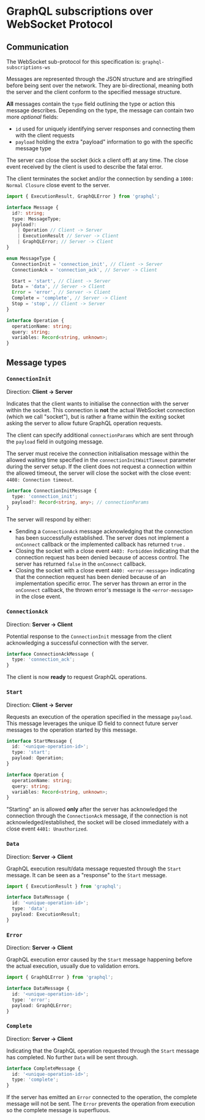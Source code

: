 # GraphQL subscriptions over WebSocket Protocol

## Communication

The WebSocket sub-protocol for this specification is: `graphql-subscriptions-ws`

Messages are represented through the JSON structure and are stringified before being sent over the network. They are bi-directional, meaning both the server and the client conform to the specified message structure.

**All** messages contain the `type` field outlining the type or action this message describes. Depending on the type, the message can contain two more _optional_ fields:

- `id` used for uniquely identifying server responses and connecting them with the client requests
- `payload` holding the extra "payload" information to go with the specific message type

The server can close the socket (kick a client off) at any time. The close event received by the client is used to describe the fatal error.

The client terminates the socket and/or the connection by sending a `1000: Normal Closure` close event to the server.

```typescript
import { ExecutionResult, GraphQLError } from 'graphql';

interface Message {
  id?: string;
  type: MessageType;
  payload?:
    | Operation // Client -> Server
    | ExecutionResult // Server -> Client
    | GraphQLError; // Server -> Client
}

enum MessageType {
  ConnectionInit = 'connection_init', // Client -> Server
  ConnectionAck = 'connection_ack', // Server -> Client

  Start = 'start', // Client -> Server
  Data = 'data', // Server -> Client
  Error = 'error', // Server -> Client
  Complete = 'complete', // Server -> Client
  Stop = 'stop', // Client -> Server
}

interface Operation {
  operationName: string;
  query: string;
  variables: Record<string, unknown>;
}
```

## Message types

### `ConnectionInit`

Direction: **Client -> Server**

Indicates that the client wants to initialise the connection with the server within the socket. This connection is **not** the actual WebSocket connection (which we call "socket"), but is rather a frame within the exiting socket asking the server to allow future GraphQL operation requests.

The client can specify additional `connectionParams` which are sent through the `payload` field in outgoing message.

The server must receive the connection initialisation message within the allowed waiting time specified in the `connectionInitWaitTimeout` parameter during the server setup. If the client does not request a connection within the allowed timeout, the server will close the socket with the close event: `4408: Connection timeout`.

```typescript
interface ConnectionInitMessage {
  type: 'connection_init';
  payload?: Record<string, any>; // connectionParams
}
```

The server will respond by either:

- Sending a `ConnectionAck` message acknowledging that the connection has been successfully established. The server does not implement a `onConnect` callback or the implemented callback has returned `true` .
- Closing the socket with a close event `4403: Forbidden` indicating that the connection request has been denied because of access control. The server has returned `false` in the `onConnect` callback.
- Closing the socket with a close event `4400: <error-message>` indicating that the connection request has been denied because of an implementation specific error. The server has thrown an error in the `onConnect` callback, the thrown error's message is the `<error-message>` in the close event.

### `ConnectionAck`

Direction: **Server -> Client**

Potential response to the `ConnectionInit` message from the client acknowledging a successful connection with the server.

```typescript
interface ConnectionAckMessage {
  type: 'connection_ack';
}
```

The client is now **ready** to request GraphQL operations.

### `Start`

Direction: **Client -> Server**

Requests an execution of the operation specified in the message `payload`. This message leverages the unique ID field to connect future server messages to the operation started by this message.

```typescript
interface StartMessage {
  id: '<unique-operation-id>';
  type: 'start';
  payload: Operation;
}

interface Operation {
  operationName: string;
  query: string;
  variables: Record<string, unknown>;
}
```

"Starting" an is allowed **only** after the server has acknowledged the connection through the `ConnectionAck` message, if the connection is not acknowledged/established, the socket will be closed immediately with a close event `4401: Unauthorized`.

### `Data`

Direction: **Server -> Client**

GraphQL execution result/data message requested through the `Start` message. It can be seen as a "response" to the `Start` message.

```typescript
import { ExecutionResult } from 'graphql';

interface DataMessage {
  id: '<unique-operation-id>';
  type: 'data';
  payload: ExecutionResult;
}
```

### `Error`

Direction: **Server -> Client**

GraphQL execution error caused by the `Start` message happening before the actual execution, usually due to validation errors.

```typescript
import { GraphQLError } from 'graphql';

interface DataMessage {
  id: '<unique-operation-id>';
  type: 'error';
  payload: GraphQLError;
}
```

### `Complete`

Direction: **Server -> Client**

Indicating that the GraphQL operation requested through the `Start` message has completed. No further `Data` will be sent through.

```typescript
interface CompleteMessage {
  id: '<unique-operation-id>';
  type: 'complete';
}
```

If the server has emitted an `Error` connected to the operation, the complete message will not be sent. The `Error` prevents the operation from execution so the complete message is superfluous.
